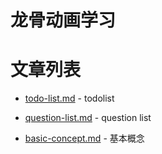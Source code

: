 # 龙骨动画学习

# 文章列表

- [todo-list.md]() - todolist

- [question-list.md]() - question list

- [basic-concept.md]() - 基本概念